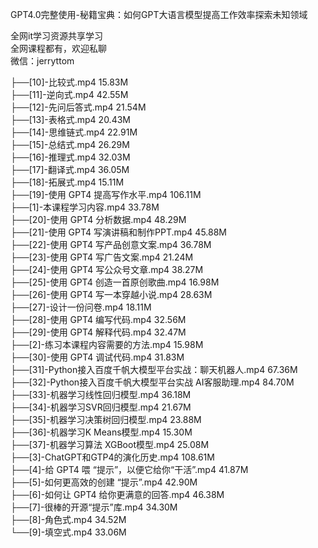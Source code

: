 GPT4.0完整使用-秘籍宝典：如何GPT大语言模型提高工作效率探索未知领域

全网it学习资源共享学习<br>全网课程都有，欢迎私聊<br>微信：jerryttom<br>

├──[10]-比较式.mp4 15.83M<br> ├──[11]-逆向式.mp4 42.55M<br> ├──[12]-先问后答式.mp4 21.54M<br> ├──[13]-表格式.mp4 20.43M<br> ├──[14]-思维链式.mp4 22.91M<br> ├──[15]-总结式.mp4 26.29M<br> ├──[16]-推理式.mp4 32.03M<br> ├──[17]-翻译式.mp4 36.05M<br> ├──[18]-拓展式.mp4 15.11M<br> ├──[19]-使用 GPT4 提高写作水平.mp4 106.11M<br> ├──[1]-本课程学习内容.mp4 33.78M<br> ├──[20]-使用 GPT4 分析数据.mp4 48.29M<br> ├──[21]-使用 GPT4 写演讲稿和制作PPT.mp4 45.88M<br> ├──[22]-使用 GPT4 写产品创意文案.mp4 36.78M<br> ├──[23]-使用 GPT4 写广告文案.mp4 21.24M<br> ├──[24]-使用 GPT4 写公众号文章.mp4 38.27M<br> ├──[25]-使用 GPT4 创造一首原创歌曲.mp4 16.98M<br> ├──[26]-使用 GPT4 写一本穿越小说.mp4 28.63M<br> ├──[27]-设计一份问卷.mp4 18.11M<br> ├──[28]-使用 GPT4 编写代码.mp4 32.56M<br> ├──[29]-使用 GPT4 解释代码.mp4 32.47M<br> ├──[2]-练习本课程内容需要的方法.mp4 15.98M<br> ├──[30]-使用 GPT4 调试代码.mp4 31.83M<br> ├──[31]-Python接入百度千帆大模型平台实战：聊天机器人.mp4 67.36M<br> ├──[32]-Python接入百度千帆大模型平台实战 AI客服助理.mp4 84.70M<br> ├──[33]-机器学习线性回归模型.mp4 36.18M<br> ├──[34]-机器学习SVR回归模型.mp4 21.67M<br> ├──[35]-机器学习决策树回归模型.mp4 23.88M<br> ├──[36]-机器学习K Means模型.mp4 15.30M<br> ├──[37]-机器学习算法 XGBoot模型.mp4 25.08M<br> ├──[3]-ChatGPT和GTP4的演化历史.mp4 108.61M<br> ├──[4]-给 GPT4 喂 “提示”，以便它给你“干活”.mp4 41.87M<br> ├──[5]-如何更高效的创建 “提示”.mp4 42.90M<br> ├──[6]-如何让 GPT4 给你更满意的回答.mp4 46.38M<br> ├──[7]-很棒的开源“提示”库.mp4 34.30M<br> ├──[8]-角色式.mp4 34.52M<br> └──[9]-填空式.mp4 33.06M